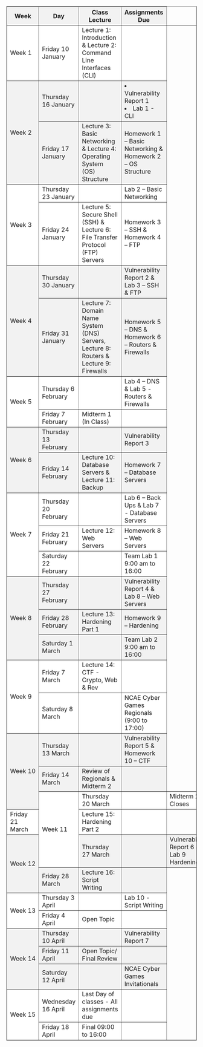 <style>
    /* Define shading styles */
    .even-row {
        background-color: #f2f2f2 !important;
    }
    .odd-row {
        background-color: #ffffff !important;
    }
    .no-wrap {
        white-space: nowrap;
    }
</style>
<table border="1" cellpadding="5" cellspacing="0" style="border-collapse: collapse; width: 100%;">
    <thead>
         <tr class="even-row">
            <th>Week</th>
            <th>Day</th>
            <th>Class Lecture</th>
            <th>Assignments Due</th>
        </tr>
    </thead>
    <tbody>
        <tr class="odd-row">
            <td rowspan="1" class="no-wrap">Week 1</td>
            <td>Friday 10 January</td>
            <td>Lecture 1: Introduction & Lecture 2: Command Line Interfaces (CLI)</td>
            <td></td>
        </tr>
        <tr class="even-row">
            <td rowspan="2" class="no-wrap">Week 2</td>
            <td>Thursday 16 January</td>
            <td></td>
            <td><li>Vulnerability Report 1</li><li>Lab 1 - CLI</li> </td>
        </tr>
        <tr class="even-row">
            <td>Friday 17 January</td>
            <td>Lecture 3: Basic Networking & Lecture 4: Operating System (OS) Structure</td>
            <td>Homework 1 – Basic Networking & Homework 2 – OS Structure</td>
        </tr>
        <tr class="odd-row">
            <td rowspan="2" class="no-wrap">Week 3</td>
            <td>Thursday 23 January</td>
            <td></td>
            <td>Lab 2 – Basic Networking</td>
        </tr>
        <tr class="odd-row">
            <td>Friday 24 January</td>
            <td>Lecture 5: Secure Shell (SSH) & Lecture 6: File Transfer Protocol (FTP) Servers</td>
            <td>Homework 3 – SSH & Homework 4 – FTP</td>
        </tr>
         <tr class="even-row">
            <td rowspan="2" class="no-wrap">Week 4</td>
            <td>Thursday 30 January</td>
            <td></td>
            <td>Vulnerability Report 2 & Lab 3 – SSH & FTP</td>
        </tr>
         <tr class="even-row">
            <td>Friday 31 January</td>
            <td>Lecture 7: Domain Name System (DNS) Servers, Lecture 8: Routers & Lecture 9: Firewalls</td>
            <td>Homework 5 – DNS & Homework 6 – Routers & Firewalls</td>
        </tr>
        <tr class="odd-row">
            <td rowspan="2" class="no-wrap">Week 5</td>
            <td>Thursday 6 February</td>
            <td></td>
            <td>Lab 4 – DNS & Lab 5 - Routers & Firewalls</td>
        </tr>
        <tr class="odd-row">
            <td>Friday 7 February</td>
            <td>Midterm 1 (In Class)</td>
            <td></td>
        </tr>
         <tr class="even-row">
            <td rowspan="2" class="no-wrap">Week 6</td>
            <td>Thursday 13 February</td>
            <td></td>
            <td>Vulnerability Report 3</td>
        </tr>
         <tr class="even-row">
            <td>Friday 14 February</td>
            <td>Lecture 10: Database Servers & Lecture 11: Backup</td>
            <td>Homework 7 – Database Servers</td>
        </tr>
        <tr class="odd-row">
            <td rowspan="3" class="no-wrap">Week 7</td>
            <td>Thursday 20 February</td>
            <td></td>
            <td>Lab 6 – Back Ups & Lab 7 - Database Servers</td>
        </tr>
        <tr class="odd-row">
            <td>Friday 21 February</td>
            <td>Lecture 12: Web Servers</td>
            <td>Homework 8 – Web Servers</td>
        </tr>
        <tr class="odd-row">
            <td>Saturday 22 February</td>
            <td></td>
            <td>Team Lab 1 9:00 am to 16:00</td>
        </tr>
         <tr class="even-row">
            <td rowspan="3" class="no-wrap">Week 8</td>
            <td>Thursday 27 February</td>
            <td></td>
            <td>Vulnerability Report 4 & Lab 8 – Web Servers</td>
        </tr>
         <tr class="even-row">
            <td>Friday 28 February</td>
            <td>Lecture 13: Hardening Part 1</td>
            <td>Homework 9 – Hardening</td>
        </tr>
         <tr class="even-row">
            <td>Saturday 1 March</td>
            <td></td>
            <td>Team Lab 2 9:00 am to 16:00</td>
        </tr>
        <tr class="odd-row">
         <td rowspan="2" class="no-wrap">Week 9</td>
            <td>Friday 7 March</td>
            <td>Lecture 14: CTF - Crypto, Web & Rev</td>
            <td></td>
        </tr>
        <tr class="odd-row">
            <td>Saturday 8 March</td>
            <td></td>
            <td>NCAE Cyber Games Regionals (9:00 to 17:00)</td>
        </tr>
         <tr class="even-row">
            <td rowspan="3" class="no-wrap">Week 10</td>
            <td>Thursday 13 March</td>
            <td></td>
            <td>Vulnerability Report 5 & Homework 10 – CTF</td>
        </tr>
         <tr class="even-row">
            <td>Friday 14 March</td>
            <td>Review of Regionals & Midterm 2</td>
            <td></td>
        </tr>
        <tr class="odd-row">
            <td rowspan="3" class="no-wrap">Week 11</td>
            <td>Thursday 20 March</td>
             <td></td>
            <td>Midterm 2 Closes</td>
        </tr>
        <tr class="odd-row">
            <td>Friday 21 March</td>
            <td>Lecture 15: Hardening Part 2</td>
            <td></td>
        </tr>
         <tr class="even-row">
            <td rowspan="2" class="no-wrap">Week 12</td>
            <td>Thursday 27 March</td>
            <td></td>
            <td>Vulnerability Report 6 & Lab 9 Hardening</td>
        </tr>
         <tr class="even-row">
            <td>Friday 28 March</td>
            <td>Lecture 16: Script Writing</td>
            <td></td>
        </tr>
        <tr class="odd-row">
            <td rowspan="2" class="no-wrap">Week 13</td>
            <td>Thursday 3 April</td>
            <td></td>
            <td>Lab 10 - Script Writing</td>
        </tr>
        <tr class="odd-row">
            <td>Friday 4 April</td>
            <td>Open Topic</td>
            <td></td>
        </tr>
         <tr class="even-row">
            <td rowspan="3" class="no-wrap">Week 14</td>
            <td>Thursday 10 April</td>
            <td></td>
            <td>Vulnerability Report 7</td>
        </tr>
         <tr class="even-row">
            <td>Friday 11 April</td>
            <td>Open Topic/ Final Review</td>
            <td></td>
        </tr>
         <tr class="even-row">
            <td>Saturday 12 April</td>
            <td></td>
            <td>NCAE Cyber Games Invitationals</td>
        </tr>
        <tr class="odd-row">
            <td rowspan="2" class="no-wrap">Week 15</td>
            <td>Wednesday 16 April</td>
            <td>Last Day of classes - All assignments due</td>
            <td></td>
        </tr>
        <tr class="odd-row">
            <td>Friday 18 April</td>
            <td>Final 09:00 to 16:00</td>
            <td></td>
        </tr>
    </tbody>
</table>